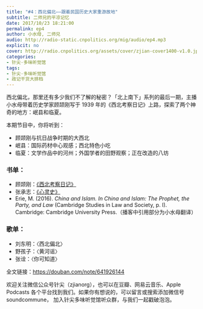 ```yaml
---
title: "#4：西北偏北——跟着民国历史大家重游故地"
subtitle: 二师兄的平凉记忆
date: 2017/10/23 18:21:00
permalink: ep4
author: 小水母, 二师兄
audio: http://radio-static.cnpolitics.org/mig/audio/ep4.mp3
explicit: no
cover: http://radio.cnpolitics.org/assets/cover/zjian-cover1400-v1.0.jpg
categories:
- 针尖·多味听觉馆
tags:
- 针尖·多味听觉馆
- 政记干货大排档
---
```


西北偏北，那里还有多少我们不了解的秘密？「北上南下」系列的最后一期，主播小水母带着历史学家顾颉刚写于 1939 年的《西北考察日记》上路，探索了两个神奇的地方：岷县和临夏。

本期节目中，你将听到：

- 顾颉刚与抗日战争时期的大西北
- 岷县：国际药材中心观感；西北特色小吃
- 临夏：文学作品中的河州；外国学者的田野观察；正在改造的八坊

### 书单：
- 顾颉刚：[《西北考察日记》](https://book.douban.com/subject/1111613/)
- 张承志：[《心灵史》](https://book.douban.com/subject/1963280/)
- Erie, M. (2016). <cite>China and Islam. In China and Islam: The Prophet, the Party, and Law</cite> (Cambridge Studies in Law and Society, p. I). Cambridge: Cambridge University Press.（播客中引用部分为小水母翻译）

### 歌单：
- 刘东明：〈西北偏北〉 
- 野孩子：〈黄河谣〉
- 张诠：〈你可知道〉

全文链接：<https://douban.com/note/641926144>

欢迎关注微信公众号针尖（zjianorg），也可以在豆瓣、网易云音乐、Apple Podcasts 各个平台找到我们。如果你有想说的，可以留言或搜索添加微信号 soundcommune， 加入针尖多味听觉馆听众群，与我们一起戳破泡泡。
